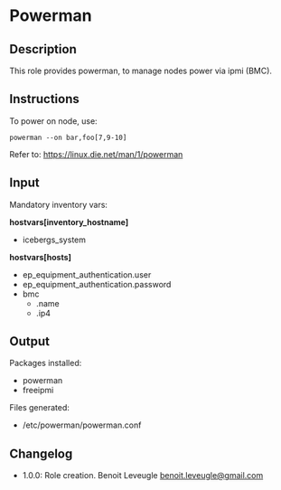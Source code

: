 # Powerman

## Description

This role provides powerman, to manage nodes power via ipmi (BMC).

## Instructions

To power on node, use:

```
powerman --on bar,foo[7,9-10]
```

Refer to: https://linux.die.net/man/1/powerman

## Input

Mandatory inventory vars:

**hostvars[inventory_hostname]**

* icebergs_system

**hostvars[hosts]**

* ep_equipment_authentication.user
* ep_equipment_authentication.password
* bmc
   * .name
   * .ip4

## Output

Packages installed:

* powerman
* freeipmi

Files generated:

* /etc/powerman/powerman.conf

## Changelog

* 1.0.0: Role creation. Benoit Leveugle <benoit.leveugle@gmail.com>
